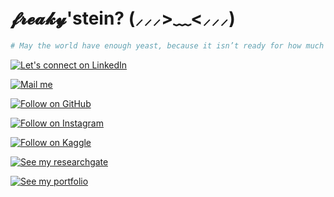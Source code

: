 # 𝓯𝓻𝓮𝓪𝓴𝔂'stein? (⸝⸝⸝>﹏<⸝⸝⸝)

```bash
# May the world have enough yeast, because it isn’t ready for how much I’m going to cook.
```
  <a href="https://www.linkedin.com/in/ahmedembedded/" target="_blank" ><img title="Let's connect on LinkedIn" src="https://img.shields.io/badge/LinkedIn-0077B5?style=for-the-badge&logo=linkedin&logoColor=white"/></a>


  <a href="mailto:busines.ahmadabdullah@gmail.com" target="_blank" ><img title="Mail me" src="https://img.shields.io/badge/Gmail-D14836?style=for-the-badge&logo=gmail&logoColor=white"/></a>


  <a href="https://github.com/ahmedembeddedxx" target="_blank" ><img title="Follow on GitHub" src="https://img.shields.io/badge/GitHub-100000?style=for-the-badge&logo=github&logoColor=white"/></a>

  <a href="https://www.instagram.com/ahmedembedded/" target="_blank" ><img title="Follow on Instagram" src="https://img.shields.io/badge/Instagram-E4405F?style=for-the-badge&logo=instagram&logoColor=white"/></a>

  <a href="https://www.kaggle.com/ahmedembedded" target="_blank" ><img title="Follow on Kaggle" src="https://img.shields.io/badge/Kaggle-20BEFF?style=for-the-badge&logo=Kaggle&logoColor=white"/></a>

  <a href="https://www.researchgate.net/profile/Ahmed-Abdullah-71" target="_blank" ><img title="See my researchgate" src="https://img.shields.io/badge/Research_Gate-00CCBB.svg?&style=for-the-badge&logo=ResearchGate&logoColor=white"/></a>

  <a href="https://ahmedembeddedx.vercel.app/" target="_blank" ><img title="See my portfolio" src="https://img.shields.io/badge/Vercel-000000?style=for-the-badge&logo=vercel&logoColor=white"/></a>

  

